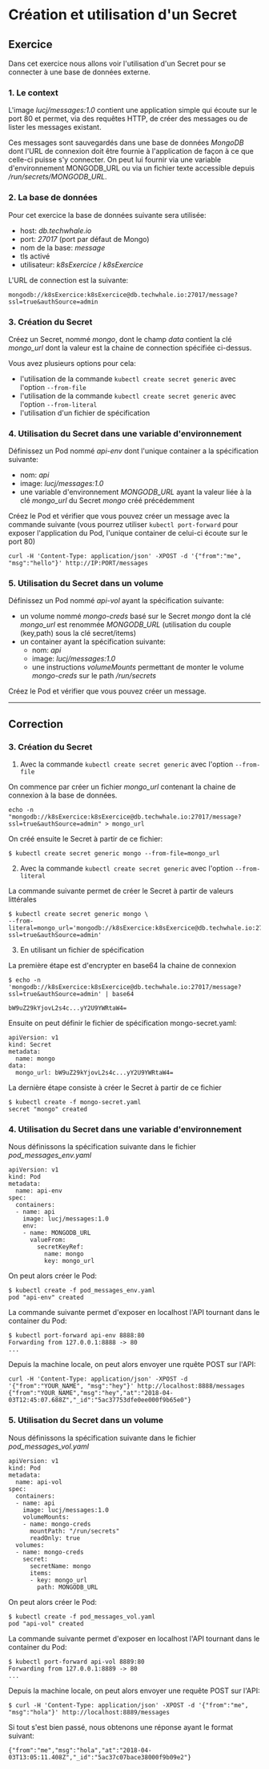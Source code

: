 # Création et utilisation d'un Secret

## Exercice

Dans cet exercice nous allons voir l'utilisation d'un Secret pour se connecter à une base de données externe.

### 1. Le context

L'image *lucj/messages:1.0* contient une application simple qui écoute sur le port 80 et permet, via des requêtes HTTP, de créer des messages ou de lister les messages existant.

Ces messages sont sauvegardés dans une base de données *MongoDB* dont l'URL de connexion doit être fournie à l'application de façon à ce que celle-ci puisse s'y connecter. On peut lui fournir via une variable d'environnement MONGODB_URL ou via un fichier texte accessible depuis */run/secrets/MONGODB_URL*.

### 2. La base de données

Pour cet exercice la base de données suivante sera utilisée:
- host: *db.techwhale.io*
- port: *27017* (port par défaut de Mongo)
- nom de la base: *message*
- tls activé
- utilisateur: *k8sExercice* / *k8sExercice*

L'URL de connection est la suivante:

```
mongodb://k8sExercice:k8sExercice@db.techwhale.io:27017/message?ssl=true&authSource=admin
```

### 3. Création du Secret

Créez un Secret, nommé *mongo*, dont le champ *data* contient la clé *mongo_url* dont la valeur est la chaine de connection spécifiée ci-dessus.

Vous avez plusieurs options pour cela:
- l'utilisation de la commande `kubectl create secret generic` avec l'option `--from-file`
- l'utilisation de la commande `kubectl create secret generic` avec l'option `--from-literal`
- l'utilisation d'un fichier de spécification

### 4. Utilisation du Secret dans une variable d'environnement

Définissez un Pod nommé *api-env* dont l'unique container a la spécification suivante:
- nom: *api*
- image: *lucj/messages:1.0*
- une variable d'environnement *MONGODB_URL* ayant la valeur liée à la clé *mongo_url* du Secret *mongo* créé précédemment

Créez le Pod et vérifier que vous pouvez créer un message avec la commande suivante (vous pourrez utiliser `kubectl port-forward` pour exposer l'application du Pod, l'unique container de celui-ci écoute sur le port 80)

```
curl -H 'Content-Type: application/json' -XPOST -d '{"from":"me", "msg":"hello"}' http://IP:PORT/messages
```

### 5. Utilisation du Secret dans un volume

Définissez un Pod nommé *api-vol* ayant la spécification suivante:
- un volume nommé *mongo-creds* basé sur le Secret *mongo* dont la clé *mongo_url* est renommée *MONGODB_URL* (utilisation du couple (key,path) sous la clé secret/items)
- un container ayant la spécification suivante:
  - nom: *api*
  - image: *lucj/messages:1.0*
  - une instructions *volumeMounts* permettant de monter le volume *mongo-creds* sur le path */run/secrets*

Créez le Pod et vérifier que vous pouvez créer un message.

---

## Correction

### 3. Création du Secret

1. Avec la commande `kubectl create secret generic` avec l'option `--from-file`

On commence par créer un fichier *mongo_url* contenant la chaine de connexion à la base de données.

```
echo -n "mongodb://k8sExercice:k8sExercice@db.techwhale.io:27017/message?ssl=true&authSource=admin" > mongo_url
```

On créé ensuite le Secret à partir de ce fichier:

```
$ kubectl create secret generic mongo --from-file=mongo_url
```

2. Avec la commande `kubectl create secret generic` avec l'option `--from-literal`

La commande suivante permet de créer le Secret à partir de valeurs littérales

```
$ kubectl create secret generic mongo \
--from-literal=mongo_url='mongodb://k8sExercice:k8sExercice@db.techwhale.io:27017/message?ssl=true&authSource=admin'
```

3. En utilisant un fichier de spécification

La première étape est d'encrypter en base64 la chaine de connexion

```
$ echo -n 'mongodb://k8sExercice:k8sExercice@db.techwhale.io:27017/message?ssl=true&authSource=admin' | base64

bW9uZ29kYjovL2s4c...yY2U9YWRtaW4=
```

Ensuite on peut définir le fichier de spécification mongo-secret.yaml:

```
apiVersion: v1
kind: Secret
metadata:
  name: mongo
data:
  mongo_url: bW9uZ29kYjovL2s4c...yY2U9YWRtaW4=
```

La dernière étape consiste à créer le Secret à partir de ce fichier

```
$ kubectl create -f mongo-secret.yaml
secret "mongo" created
```

### 4. Utilisation du Secret dans une variable d'environnement

Nous définissons la spécification suivante dans le fichier *pod_messages_env.yaml*

```
apiVersion: v1
kind: Pod
metadata:
  name: api-env
spec:
  containers:
  - name: api
    image: lucj/messages:1.0
    env:
    - name: MONGODB_URL
      valueFrom:
        secretKeyRef:
          name: mongo
          key: mongo_url
```

On peut alors créer le Pod:

```
$ kubectl create -f pod_messages_env.yaml
pod "api-env" created
```

La commande suivante permet d'exposer en localhost l'API tournant dans le container du Pod:

```
$ kubectl port-forward api-env 8888:80
Forwarding from 127.0.0.1:8888 -> 80
...
```

Depuis la machine locale, on peut alors envoyer une rquête POST sur l'API:

```
curl -H 'Content-Type: application/json' -XPOST -d '{"from":"YOUR_NAME", "msg":"hey"}' http://localhost:8888/messages
{"from":"YOUR_NAME","msg":"hey","at":"2018-04-03T12:45:07.688Z","_id":"5ac37753dfe0ee000f9b65e0"}
```

### 5. Utilisation du Secret dans un volume

Nous définissons la spécification suivante dans le fichier *pod_messages_vol.yaml*

```
apiVersion: v1
kind: Pod
metadata:
  name: api-vol
spec:
  containers:
  - name: api
    image: lucj/messages:1.0
    volumeMounts:
    - name: mongo-creds
      mountPath: "/run/secrets"
      readOnly: true
  volumes:
  - name: mongo-creds
    secret:
      secretName: mongo
      items:
      - key: mongo_url
        path: MONGODB_URL
```

On peut alors créer le Pod:

```
$ kubectl create -f pod_messages_vol.yaml
pod "api-vol" created
```

La commande suivante permet d'exposer en localhost l'API tournant dans le container du Pod:

```
$ kubectl port-forward api-vol 8889:80
Forwarding from 127.0.0.1:8889 -> 80
...
```

Depuis la machine locale, on peut alors envoyer une requête POST sur l'API:

```
$ curl -H 'Content-Type: application/json' -XPOST -d '{"from":"me", "msg":"hola"}' http://localhost:8889/messages
```

Si tout s'est bien passé, nous obtenons une réponse ayant le format suivant:

```
{"from":"me","msg":"hola","at":"2018-04-03T13:05:11.408Z","_id":"5ac37c07bace38000f9b09e2"}
```
